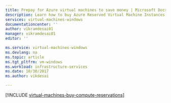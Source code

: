 ```yaml
---
title: Prepay for Azure virtual machines to save money | Microsoft Docs
description: Learn how to buy Azure Reserved Virtual Machine Instances to save on your compute costs.
services: virtual-machines-windows
documentationcenter: ''
author: vikramdesai01
manager: vikramdesai01
editor: ''

ms.service: virtual-machines-windows
ms.devlang: na
ms.topic: article
ms.tgt_pltfrm: vm-windows
ms.workload: infrastructure-services
ms.date: 10/30/2017
ms.author: vikdesai

---
```

[!INCLUDE [virtual-machines-buy-compute-reservations](../../../includes/virtual-machines-common-prepay-reserved-vm-instances.md)]

